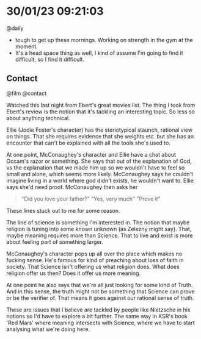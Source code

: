 # 30/01/23 09:21:03
@daily

* tough to get up these mornings. Working on strength in the gym at the moment.
* It's a head space thing as well, I kind of assume I'm going to find it difficult, so I find it difficult.

## Contact
@film @contact

Watched this last night from Ebert's great movies list. The thing I took from Ebert's review is the notion that it's
tackling an interesting topic. So less so about anything technical. 

Ellie (Jodie Foster's character) has the steriotypical staunch, rational view on things. That she requires evidence that
she weights etc. but she has an encounter that can't be explained with all the tools she's used to.

At one point, McConaughey's character and Ellie have a chat about Occam's razor or something. She says that out of the
explanation of God, vs the explanation that we made him up so we wouldn't have to feel so small and alone, which seems
more likely. 
McConaughey says he couldn't imagine living in a world where god didn't exists, he wouldn't want to. Ellie says she'd
need proof. McConaughey then asks her

> "Did you love your father?"
> "Yes, very much"
> "Prove it"

These lines stuck out to me for some reason.

The line of science is something I'm interested in. The notion that maybe religion is tuning into some known unknown (as
Zelezny might say). That, maybe meaning requires more than Science. That to live and exist is more about feeling part of
something larger.

McConaughey's character pops up all over the place which makes no fucking sense. He's famous for kind of preaching about
loss of faith in society. That Science isn't offering us what religion does. What does religion offer us then? Does it
offer us more meaning.

At one point he also says that we're all just looking for some kind of Truth. And in this sense, the truth might not be
something that Science can prove or be the verifier of. That means it goes against our rational sense of truth.

These are issues that I believe are tackled by people like Nietzsche in his notions so I'd have to explore a bit
further. The same way in KSR's book 'Red Mars' where meaning intersects with Science, where we have to start analysing
what we're doing here.
